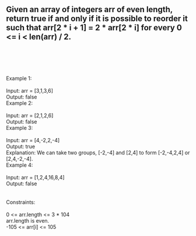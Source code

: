 ## Given an array of integers arr of even length, return true if and only if it is possible to reorder it such that arr[2 * i + 1] = 2 * arr[2 * i] for every 0 <= i < len(arr) / 2. <br> <br> <br> <br> 
Example 1: <br> <br> 
Input: arr = [3,1,3,6] <br> 
Output: false <br> 
Example 2: <br> <br> 
Input: arr = [2,1,2,6] <br> 
Output: false <br> 
Example 3: <br> <br> 
Input: arr = [4,-2,2,-4] <br> 
Output: true <br> 
Explanation: We can take two groups, [-2,-4] and [2,4] to form [-2,-4,2,4] or [2,4,-2,-4]. <br> 
Example 4: <br> <br> 
Input: arr = [1,2,4,16,8,4] <br> 
Output: false <br> <br> <br> 
Constraints: <br> <br> 
0 <= arr.length <= 3 * 104 <br> 
arr.length is even. <br> 
-105 <= arr[i] <= 105 <br> 
